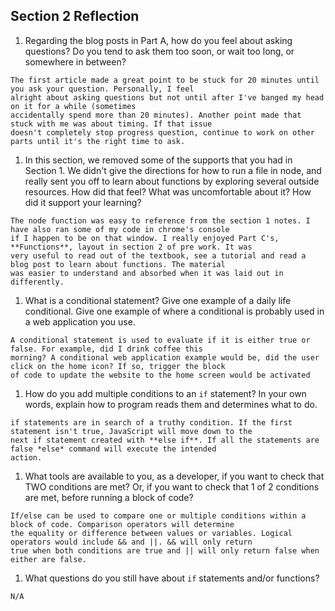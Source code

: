 ## Section 2 Reflection

1. Regarding the blog posts in Part A, how do you feel about asking questions? Do you tend to ask them too soon, or wait too long, or somewhere in between?
```
The first article made a great point to be stuck for 20 minutes until you ask your question. Personally, I feel
alright about asking questions but not until after I've banged my head on it for a while (sometimes
accidentally spend more than 20 minutes). Another point made that stuck with me was about timing. If that issue
doesn't completely stop progress question, continue to work on other parts until it's the right time to ask.
```

1. In this section, we removed some of the supports that you had in Section 1. We didn't give the directions for how to run a file in node, and really sent you off to learn about functions by exploring several outside resources. How did that feel? What was uncomfortable about it? How did it support your learning?
```
The node function was easy to reference from the section 1 notes. I have also ran some of my code in chrome's console
if I happen to be on that window. I really enjoyed Part C's, **Functions**, layout in section 2 of pre work. It was
very useful to read out of the textbook, see a tutorial and read a blog post to learn about functions. The material
was easier to understand and absorbed when it was laid out in differently.
```

1. What is a conditional statement? Give one example of a daily life conditional. Give one example of where a conditional is probably used in a web application you use.
```
A conditional statement is used to evaluate if it is either true or false. For example, did I drink coffee this
morning? A conditional web application example would be, did the user click on the home icon? If so, trigger the block
of code to update the website to the home screen would be activated
```

1. How do you add multiple conditions to an `if` statement? In your own words, explain how to program reads them and determines what to do.
```
if statements are in search of a truthy condition. If the first statement isn't true, JavaScript will move down to the
next if statement created with **else if**. If all the statements are false *else* command will execute the intended
action.
```

1. What tools are available to you, as a developer, if you want to check that TWO conditions are met? Or, if you want to check that 1 of 2 conditions are met, before running a block of code?
```
If/else can be used to compare one or multiple conditions within a block of code. Comparison operators will determine
the equality or difference between values or variables. Logical operators would include && and ||. && will only return
true when both conditions are true and || will only return false when either are false.
```
1. What questions do you still have about `if` statements and/or functions?
```
N/A
```
